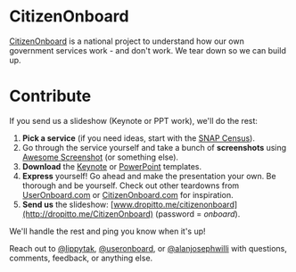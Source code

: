 # CitizenOnboard
[CitizenOnboard](http://citizenonboard.com) is a national project to understand how our own government services work - and don't work. We tear down so we can build up.

# Contribute
If you send us a slideshow (Keynote or PPT work), we'll do the rest:

1. **Pick a service** (if you need ideas, start with the [SNAP Census](#16)).
2. Go through the service yourself and take a bunch of **screenshots** using [Awesome Screenshot](https://chrome.google.com/webstore/detail/awesome-screenshot-captur/alelhddbbhepgpmgidjdcjakblofbmce?hl=en) (or something else).
3. **Download** the [Keynote](https://www.dropbox.com/sh/yxvivzf4e2nm9vb/AADwIfDf169lFb0GG-Zotogoa?dl=0) or [PowerPoint](https://www.dropbox.com/s/euj3s1ox7er7i3v/template.pptx?dl=0) templates.
4. **Express** yourself! Go ahead and make the presentation your own. Be thorough and be yourself. Check out other teardowns from [UserOnboard.com](http://useronboard.com) or [CitizenOnboard.com](http://citizenonboard.com) for inspiration.
5. **Send us** the slideshow: [www.dropitto.me/citizenonboard](http://dropitto.me/CitizenOnboard) (password = *onboard*).

We'll handle the rest and ping you know when it's up!

Reach out to [@lippytak](https://twitter.com/lippytak), [@useronboard](https://twitter.com/useronboard), or [@alanjosephwilli](https://twitter.com/alanjosephwilli) with questions, comments, feedback, or anything else.